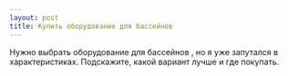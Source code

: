 ```yaml
---
layout: post 
title: Купить оборудование для бассейнов 
--- 
```

Нужно выбрать оборудование для бассейнов , но я уже запутался в характеристиках. Подскажите, какой вариант лучше и где покупать.